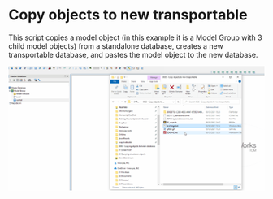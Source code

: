 # Copy objects to new transportable
This script copies a model object (in this example it is a Model Group with 3 child model objects) from a standalone database, creates a new transportable database, and pastes the model object to the new database.

![](gif001.gif)

